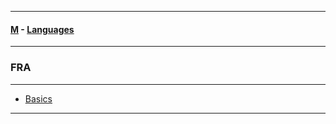 
---

#### [M](https://github.com/ttltrk/TTT/blob/master/menu.md) - [Languages](https://github.com/ttltrk/TTT/blob/master/LAN/LAN.md)

---

### FRA

---

- [Basics](https://github.com/ttltrk/TTT/blob/master/LAN/FRA/BASICS/BASICS.md)

---
